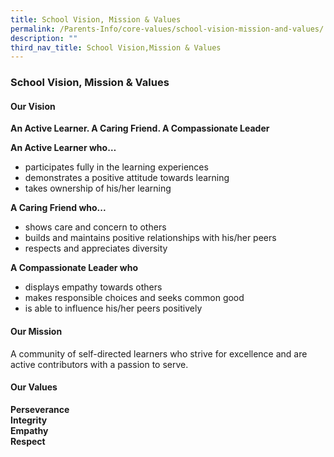 ```yaml
---
title: School Vision, Mission & Values
permalink: /Parents-Info/core-values/school-vision-mission-and-values/
description: ""
third_nav_title: School Vision,Mission & Values
---
```

### School Vision, Mission & Values

#### Our Vision
**An Active Learner. A Caring Friend. A Compassionate Leader**

**An Active Learner who…**
* participates fully in the learning experiences
* demonstrates a positive attitude towards learning 
* takes ownership of his/her learning

**A Caring Friend who...**
* shows care and concern to others
* builds and maintains positive relationships with his/her peers
* respects and appreciates diversity

**A Compassionate Leader who**
* displays empathy towards others
* makes responsible choices and seeks common good
* is able to influence his/her peers positively

#### Our Mission
A community of self-directed learners who strive for excellence and are active contributors with a passion to serve.

#### Our Values

**Perseverance** <br>
**Integrity** <br>
**Empathy**<br>
**Respect**
